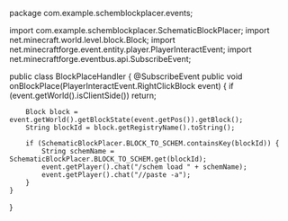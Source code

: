 package com.example.schemblockplacer.events;

import com.example.schemblockplacer.SchematicBlockPlacer;
import net.minecraft.world.level.block.Block;
import net.minecraftforge.event.entity.player.PlayerInteractEvent;
import net.minecraftforge.eventbus.api.SubscribeEvent;

public class BlockPlaceHandler {
    @SubscribeEvent
    public void onBlockPlace(PlayerInteractEvent.RightClickBlock event) {
        if (event.getWorld().isClientSide()) return;

        Block block = event.getWorld().getBlockState(event.getPos()).getBlock();
        String blockId = block.getRegistryName().toString();
        
        if (SchematicBlockPlacer.BLOCK_TO_SCHEM.containsKey(blockId)) {
            String schemName = SchematicBlockPlacer.BLOCK_TO_SCHEM.get(blockId);
            event.getPlayer().chat("/schem load " + schemName);
            event.getPlayer().chat("//paste -a");
        }
    }
}
